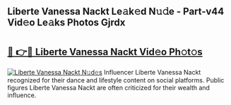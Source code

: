 ## Liberte Vanessa Nackt Le𝚊k𝚎d N𝚞𝚍e - Part-v44 Vid𝚎o Le𝚊ks Photos Gjrdx

# <h2><a href="http://fb58ddf.evod.top/?m=Liberte+Vanessa+Nackt">🔗 👉🔴 Liberte Vanessa Nackt Vid𝚎o Ph𝚘t𝚘s</a></h2>

[![Liberte Vanessa Nackt N𝚞d𝚎s](https://i.imgur.com/8V9OHl7.gif)](http://fb58ddf.evod.top/?m=Liberte+Vanessa+Nackt)
Influencer Liberte Vanessa Nackt recognized for their dance and lifestyle content on social platforms. Public figures Liberte Vanessa Nackt are often criticized for their wealth and influence. 
